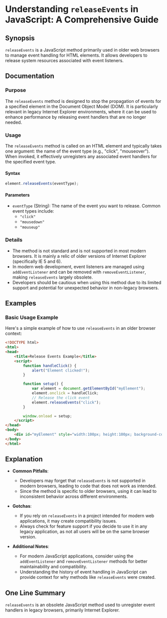 <!--
Meta Description: # Understanding `releaseEvents` in JavaScript: A Comprehensive Guide ## Synopsis `releaseEvents` is a JavaScript method primarily used in older web br...
Meta Keywords: releaseevents, event, method, element, javascript
-->

# Understanding `releaseEvents` in JavaScript: A Comprehensive Guide

## Synopsis
`releaseEvents` is a JavaScript method primarily used in older web browsers to manage event handling for HTML elements. It allows developers to release system resources associated with event listeners.

## Documentation

### Purpose
The `releaseEvents` method is designed to stop the propagation of events for a specified element in the Document Object Model (DOM). It is particularly relevant in legacy Internet Explorer environments, where it can be used to enhance performance by releasing event handlers that are no longer needed.

### Usage
The `releaseEvents` method is called on an HTML element and typically takes one argument: the name of the event type (e.g., "click", "mouseover"). When invoked, it effectively unregisters any associated event handlers for the specified event type.

#### Syntax
```javascript
element.releaseEvents(eventType);
```

#### Parameters
- `eventType` (String): The name of the event you want to release. Common event types include:
  - `"click"`
  - `"mousedown"`
  - `"mouseup"`

### Details
- The method is not standard and is not supported in most modern browsers. It is mainly a relic of older versions of Internet Explorer (specifically IE 5 and 6).
- In modern web development, event listeners are managed using `addEventListener` and can be removed with `removeEventListener`, making `releaseEvents` largely obsolete.
- Developers should be cautious when using this method due to its limited support and potential for unexpected behavior in non-legacy browsers.

## Examples

### Basic Usage Example
Here's a simple example of how to use `releaseEvents` in an older browser context:

```html
<!DOCTYPE html>
<html>
<head>
    <title>Release Events Example</title>
    <script>
        function handleClick() {
            alert("Element clicked!");
        }

        function setup() {
            var element = document.getElementById("myElement");
            element.onclick = handleClick;
            // Release the click event
            element.releaseEvents("click");
        }

        window.onload = setup;
    </script>
</head>
<body>
    <div id="myElement" style="width:100px; height:100px; background-color:red;">Click me!</div>
</body>
</html>
```

## Explanation
- **Common Pitfalls**: 
  - Developers may forget that `releaseEvents` is not supported in modern browsers, leading to code that does not work as intended.
  - Since the method is specific to older browsers, using it can lead to inconsistent behavior across different environments.

- **Gotchas**:
  - If you rely on `releaseEvents` in a project intended for modern web applications, it may create compatibility issues.
  - Always check for feature support if you decide to use it in any legacy application, as not all users will be on the same browser version.

- **Additional Notes**:
  - For modern JavaScript applications, consider using the `addEventListener` and `removeEventListener` methods for better maintainability and compatibility.
  - Understanding the history of event handling in JavaScript can provide context for why methods like `releaseEvents` were created.

## One Line Summary
`releaseEvents` is an obsolete JavaScript method used to unregister event handlers in legacy browsers, primarily Internet Explorer.
